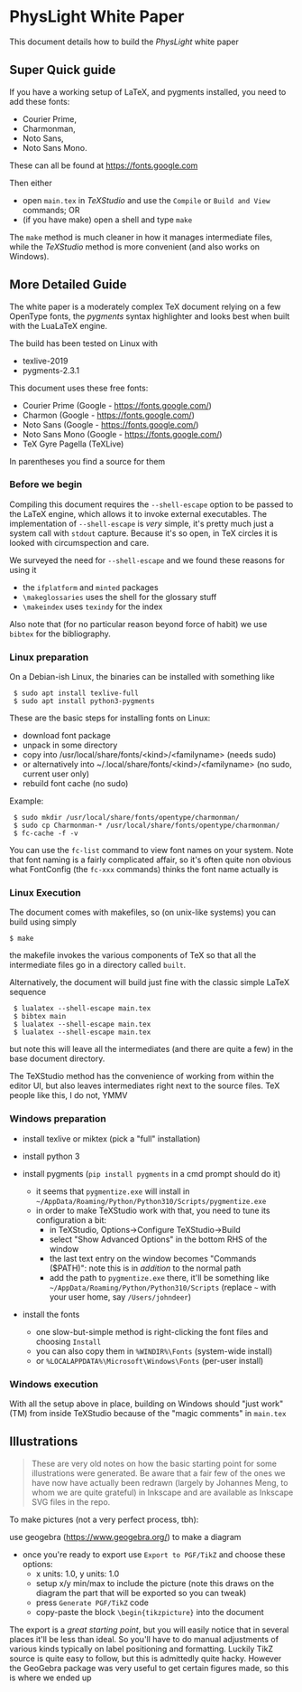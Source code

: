 # PhysLight White Paper

This document details how to build the *PhysLight* white paper

## Super Quick guide

If you have a working setup of LaTeX, and pygments installed,
you need to add these fonts: 
 - Courier Prime,
 - Charmonman,
 - Noto Sans,
 - Noto Sans Mono.

These can all be found at https://fonts.google.com

Then either
 - open `main.tex` in *TeXStudio* and use the `Compile` or `Build and View` commands; OR
 - (if you have make) open a shell and type `make`

The `make` method is much cleaner in how it manages intermediate files,
while the *TeXStudio* method is more convenient (and also works on Windows).

## More Detailed Guide

The white paper is a moderately complex TeX document relying on a few OpenType fonts,
the *pygments* syntax highlighter and looks best when built with the LuaLaTeX engine.

The build has been tested on Linux with
  - texlive-2019
  - pygments-2.3.1

This document uses these free fonts:
  - Courier Prime (Google - https://fonts.google.com/)
  - Charmon (Google - https://fonts.google.com/)
  - Noto Sans (Google - https://fonts.google.com/)
  - Noto Sans Mono (Google - https://fonts.google.com/)
  - TeX Gyre Pagella (TeXLive)

In parentheses you find a source for them

### Before we begin

Compiling this document requires the `--shell-escape` option to be passed to the
LaTeX engine, which allows it to invoke external executables.
The implementation of `--shell-escape` is _very_ simple, it's pretty much just a system call with `stdout` capture. Because it's so open, in TeX circles it is looked with circumspection and care.

We surveyed the need for `--shell-escape` and we found these reasons for using it
  - the `ifplatform` and `minted` packages
  - `\makeglossaries` uses the shell for the glossary stuff
  -  `\makeindex` uses `texindy` for the index

Also note that (for no particular reason beyond force of habit) we use `bibtex` for the bibliography.


### Linux preparation
On a Debian-ish Linux, the binaries can be installed with something like

```shell
 $ sudo apt install texlive-full
 $ sudo apt install python3-pygments
```

 These are the basic steps for installing fonts on Linux:
  - download font package
  - unpack in some directory
  - copy into /usr/local/share/fonts/&lt;kind>/&lt;familyname> (needs sudo)
  - or alternatively into ~/.local/share/fonts/&lt;kind>/&lt;familyname> (no sudo, current user only)
  - rebuild font cache (no sudo)

Example:
```shell
 $ sudo mkdir /usr/local/share/fonts/opentype/charmonman/
 $ sudo cp Charmonman-* /usr/local/share/fonts/opentype/charmonman/
 $ fc-cache -f -v
```
 You can use the `fc-list` command to view font names on your system.
 Note that font naming is a fairly complicated affair, so it's often quite non obvious what FontConfig (the `fc-xxx` commands) thinks the font name actually is

### Linux Execution
 The document comes with makefiles, so (on unix-like systems) you can build using simply
```shell
$ make
```
the makefile invokes the various components of TeX so that all the intermediate files go in a directory called `built`.

Alternatively, the document will build just fine with the classic simple LaTeX sequence
```shell
 $ lualatex --shell-escape main.tex
 $ bibtex main
 $ lualatex --shell-escape main.tex
 $ lualatex --shell-escape main.tex
```
but note this will leave all the intermediates (and there are quite a few) in the base document directory.

The TeXStudio method has the convenience of working from within the editor UI, but also leaves 
intermediates right next to the source files. TeX people like this, I do not, YMMV

### Windows preparation

 - install texlive or miktex (pick a "full" installation)
 - install python 3
 - install pygments (`pip install pygments` in a cmd prompt should do it)
   - it seems that `pygmentize.exe` will install in `~/AppData/Roaming/Python/Python310/Scripts/pygmentize.exe`
   - in order to make TeXStudio work with that, you need to tune its configuration a bit:
     - in TeXStudio, Options->Configure TeXStudio->Build
     - select "Show Advanced Options" in the bottom RHS of the window
     - the last text entry on the window becomes "Commands ($PATH)": note this is in *addition* to the normal path
     - add the path to `pygmentize.exe` there, it'll be something like `~/AppData/Roaming/Python/Python310/Scripts` (replace `~` with your user home, say `/Users/johndeer`)

 - install the fonts
   - one slow-but-simple method is right-clicking the font files and choosing `Install`
   - you can also copy them in `%WINDIR%\Fonts` (system-wide install)
   - or `%LOCALAPPDATA%\Microsoft\Windows\Fonts` (per-user install)

### Windows execution
 With all the setup above in place, building on Windows should "just work"(TM) from inside TeXStudio because of
 the "magic comments" in `main.tex`



## Illustrations

> These are very old notes on how the basic starting point for some illustrations were
 generated. Be aware that a fair few of the ones we have now have actually been redrawn
 (largely by Johannes Meng, to whom we are quite grateful) in Inkscape and are available as
 Inkscape SVG files in the repo.

To make pictures (not a very perfect process, tbh):

use geogebra (https://www.geogebra.org/) to make a diagram
  - once you're ready to export use `Export to PGF/TikZ` and choose these options:
    - x units: 1.0, y units: 1.0
    - setup x/y min/max to include the picture
       (note this draws on the diagram the part that will be exported so you can tweak)
    - press `Generate PGF/TikZ` code
    - copy-paste the block `\begin{tikzpicture}` into the document

The export is a *great starting point*, but you will easily notice that in several places it'll
be less than ideal. So you'll have to do manual adjustments of various kinds
typically on label positioning and formatting. Luckily TikZ source is quite easy to follow,
but this is admittedly quite hacky.
However the GeoGebra package was very useful to get certain figures made, so this is where we ended up


